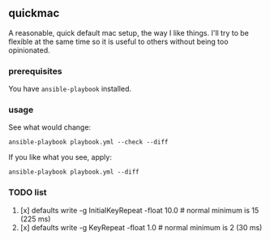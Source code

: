 

## quickmac

A reasonable, quick default mac setup, the way I like things. I'll try to be flexible at the same time so it is useful to others without being too opinionated.

### prerequisites

You have `ansible-playbook` installed.

### usage


See what would change:
```
ansible-playbook playbook.yml --check --diff
```


If you like what you see, apply:
```
ansible-playbook playbook.yml --diff
```


### TODO list

1. [x] defaults write -g InitialKeyRepeat -float 10.0 # normal minimum is 15 (225 ms)
1. [x] defaults write -g KeyRepeat -float 1.0 # normal minimum is 2 (30 ms)

